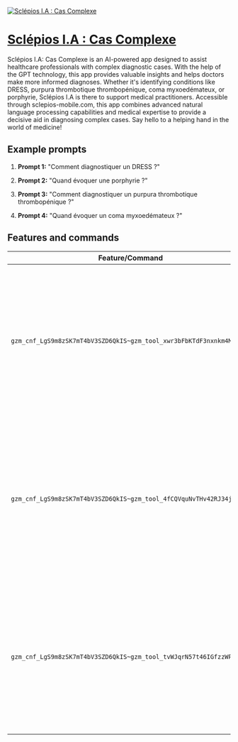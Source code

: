 [![Sclépios I.A : Cas Complexe](https://files.oaiusercontent.com/file-kwy2F9BjyJMSaz2ff27EVxut?se=2123-10-16T08%3A41%3A28Z&sp=r&sv=2021-08-06&sr=b&rscc=max-age%3D31536000%2C%20immutable&rscd=attachment%3B%20filename%3Dfb6fb9ce-e5b5-4770-82bd-d8a13e07d373.png&sig=BcbTef17SXGDI4m2mf2b1SGAp886Wx3FmolRxhjGx3Q%3D)](https://chat.openai.com/g/g-Hq83kAslh-sclepios-i-a-cas-complexe)

# [Sclépios I.A : Cas Complexe](https://chat.openai.com/g/g-Hq83kAslh-sclepios-i-a-cas-complexe)

Sclépios I.A: Cas Complexe is an AI-powered app designed to assist healthcare professionals with complex diagnostic cases. With the help of the GPT technology, this app provides valuable insights and helps doctors make more informed diagnoses. Whether it's identifying conditions like DRESS, purpura thrombotique thrombopénique, coma myxoedémateux, or porphyrie, Sclépios I.A is there to support medical practitioners. Accessible through sclepios-mobile.com, this app combines advanced natural language processing capabilities and medical expertise to provide a decisive aid in diagnosing complex cases. Say hello to a helping hand in the world of medicine!

## Example prompts

1. **Prompt 1:** "Comment diagnostiquer un DRESS ?"

2. **Prompt 2:** "Quand évoquer une porphyrie ?"

3. **Prompt 3:** "Comment diagnostiquer un purpura thrombotique thrombopénique ?"

4. **Prompt 4:** "Quand évoquer un coma myxoedémateux ?"


## Features and commands

| Feature/Command | Description |
| --- | --- |
| `gzm_cnf_LgS9m8zSK7mT4bV3SZD6QkIS~gzm_tool_xwr3bFbKTdF3nxnkm4MN49hm` | This command utilizes the DALLE tool to provide insights and guidance for diagnosing complex cases. It offers assistance in making diagnoses for various medical conditions. |
| `gzm_cnf_LgS9m8zSK7mT4bV3SZD6QkIS~gzm_tool_4fCQVquNvTHv42RJ34jIFQ50` | This command uses the Python tool to perform specific actions or computations related to complex diagnosis cases. It provides additional functionalities and resources for in-depth analysis. |
| `gzm_cnf_LgS9m8zSK7mT4bV3SZD6QkIS~gzm_tool_tvWJqrN57t46IGfzzWPiUshL` | This command involves the browser tool, which enables access to web-based information, references, or other external resources that can aid in understanding and diagnosing complex cases. |